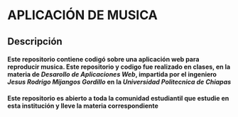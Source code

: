 # APLICACIÓN DE MUSICA

## Descripción
#### Este repositorio contiene codigó sobre una aplicación web para reproducir musica. Este repositorio y codigo fue realizado en clases, en la materia de ***Desarollo de Aplicaciones Web***, impartida por el ingeniero ***Jesus Rodrigo Mijangos Gordillo*** en la ***Universidad Politecnica de Chiapas***

#### Este repositorio es abierto a toda la comunidad estudiantil que estudie en esta institución y lleve la materia correspondiente
